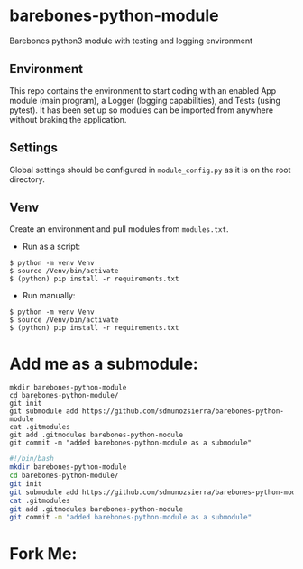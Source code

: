 # barebones-python-module

Barebones python3 module with testing and logging environment

## Environment

This repo contains the environment to start coding with an enabled App module (main program), a Logger (logging capabilities), and Tests (using pytest). It has been set up so modules can be imported from anywhere without braking the application.

## Settings

Global settings should be configured in `module_config.py` as it is on the root directory.

## Venv

Create an environment and pull modules from `modules.txt`.

- Run as a script:

```shell
$ python -m venv Venv
$ source /Venv/bin/activate
$ (python) pip install -r requirements.txt
```

- Run manually:

```shell
$ python -m venv Venv
$ source /Venv/bin/activate
$ (python) pip install -r requirements.txt
```

# Add me as a submodule:

```shell
mkdir barebones-python-module
cd barebones-python-module/
git init
git submodule add https://github.com/sdmunozsierra/barebones-python-module
cat .gitmodules
git add .gitmodules barebones-python-module
git commit -m "added barebones-python-module as a submodule"
```

```bash
#!/bin/bash
mkdir barebones-python-module
cd barebones-python-module/
git init
git submodule add https://github.com/sdmunozsierra/barebones-python-module
cat .gitmodules
git add .gitmodules barebones-python-module
git commit -m "added barebones-python-module as a submodule"
```

# Fork Me:

